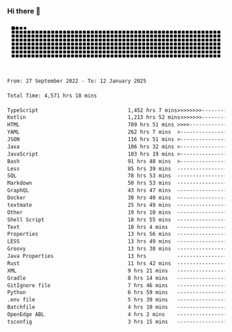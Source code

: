 ### Hi there 👋

<picture>
  <source media="(prefers-color-scheme: dark)" srcset="https://raw.githubusercontent.com/heyline/heyline/output/github-contribution-grid-snake-dark.svg">
  <source media="(prefers-color-scheme: light)" srcset="https://raw.githubusercontent.com/heyline/heyline/output/github-contribution-grid-snake.svg">
  <img alt="github contribution grid snake animation" src="https://raw.githubusercontent.com/heyline/heyline/output/github-contribution-grid-snake.svg">
</picture>

<!--START_SECTION:waka-->

```txt
From: 27 September 2022 - To: 12 January 2025

Total Time: 4,571 hrs 18 mins

TypeScript                             1,452 hrs 7 mins>>>>>>>>-----------------   31.77 %
Kotlin                                 1,213 hrs 52 mins>>>>>>>------------------   26.55 %
HTML                                   709 hrs 51 mins >>>>---------------------   15.53 %
YAML                                   262 hrs 7 mins  >------------------------   05.73 %
JSON                                   116 hrs 51 mins >------------------------   02.56 %
Java                                   106 hrs 32 mins >------------------------   02.33 %
JavaScript                             103 hrs 19 mins >------------------------   02.26 %
Bash                                   91 hrs 48 mins  >------------------------   02.01 %
Less                                   85 hrs 39 mins  -------------------------   01.87 %
SQL                                    78 hrs 53 mins  -------------------------   01.73 %
Markdown                               50 hrs 53 mins  -------------------------   01.11 %
GraphQL                                43 hrs 47 mins  -------------------------   00.96 %
Docker                                 30 hrs 40 mins  -------------------------   00.67 %
textmate                               25 hrs 49 mins  -------------------------   00.56 %
Other                                  19 hrs 10 mins  -------------------------   00.42 %
Shell Script                           18 hrs 55 mins  -------------------------   00.41 %
Text                                   18 hrs 4 mins   -------------------------   00.40 %
Properties                             13 hrs 56 mins  -------------------------   00.30 %
LESS                                   13 hrs 49 mins  -------------------------   00.30 %
Groovy                                 13 hrs 38 mins  -------------------------   00.30 %
Java Properties                        13 hrs          -------------------------   00.28 %
Rust                                   11 hrs 42 mins  -------------------------   00.26 %
XML                                    9 hrs 21 mins   -------------------------   00.20 %
Gradle                                 8 hrs 14 mins   -------------------------   00.18 %
GitIgnore file                         7 hrs 46 mins   -------------------------   00.17 %
Python                                 6 hrs 59 mins   -------------------------   00.15 %
.env file                              5 hrs 39 mins   -------------------------   00.12 %
Batchfile                              4 hrs 10 mins   -------------------------   00.09 %
OpenEdge ABL                           4 hrs 2 mins    -------------------------   00.09 %
tsconfig                               3 hrs 15 mins   -------------------------   00.07 %
```

<!--END_SECTION:waka-->

